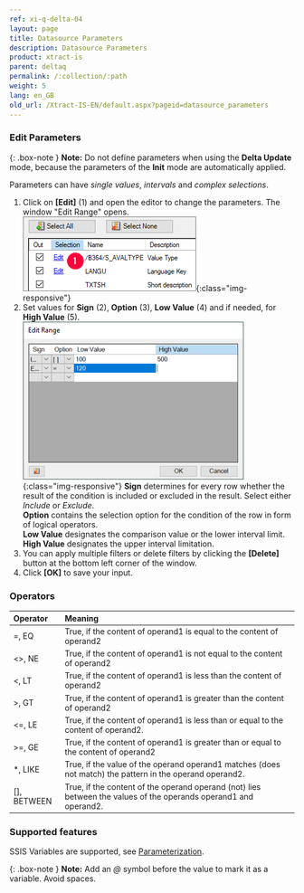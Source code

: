 ```yaml
---
ref: xi-q-delta-04
layout: page
title: Datasource Parameters
description: Datasource Parameters
product: xtract-is
parent: deltaq
permalink: /:collection/:path
weight: 5
lang: en_GB
old_url: /Xtract-IS-EN/default.aspx?pageid=datasource_parameters
---
```


### Edit Parameters 

{: .box-note } 
**Note:** Do not define parameters when using the **Delta Update** mode, because the parameters of the **Init** mode are automatically applied.

Parameters can have *single values*, *intervals* and *complex selections*. <br>


1. Click on **[Edit]** (1) and open the editor to change the parameters. The window "Edit Range" opens.<br>
![Edit-Parameters](/img/content/Parameters_edit.png){:class="img-responsive"}
2. Set values for **Sign** (2), **Option** (3), **Low Value** (4) and if needed, for **High Value** (5).<br>
![Parameters-2](/img/content/Parameters-2.png){:class="img-responsive"}
**Sign**  determines for every row whether the result of the condition is included or excluded in the result. Select either *Include* or *Exclude*.<br>
**Option** contains the selection option for the condition of the row in form of logical operators.<br>
**Low Value** designates the comparison value or the lower interval limit.<br>
**High Value** designates the upper interval limitation.
3. You can apply multiple filters or delete filters by clicking the **[Delete]** button at the bottom left corner of the window.
4. Click **[OK]** to save your input.


### Operators

| Operator   |      Meaning      |  
|:---------|:------------- |
|=, EQ |  True, if the content of operand1 is equal to the content of operand2|
|<>, NE | True, if the content of operand1 is not equal to the content of operand2|
| <, LT | True, if the content of operand1 is less than the content of operand2|
|>, GT |  True, if the content of operand1 is greater than the content of operand2|
|<=, LE | True, if the content of operand1 is less than or equal to the content of operand2.|
|>=, GE |  True, if the content of operand1 is greater than or equal to the content of operand2|
|*,  LIKE | True, if the value of the operand operand1 matches (does not match) the pattern in the operand operand2.|
|[], BETWEEN | True, if the content of the operand operand (not) lies between the values of the operands operand1 and operand2. |


### Supported features

SSIS Variables are supported, see [Parameterization](./parametrization). 

{: .box-note }
**Note:** Add an *@* symbol before the value to mark it as a variable. Avoid spaces.
